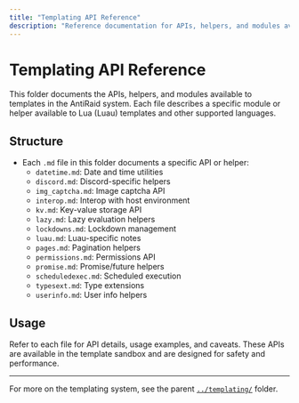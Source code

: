 ```yaml
---
title: "Templating API Reference"
description: "Reference documentation for APIs, helpers, and modules available to templates in AntiRaid."
---
```


# Templating API Reference

This folder documents the APIs, helpers, and modules available to templates in the AntiRaid system. Each file describes a specific module or helper available to Lua (Luau) templates and other supported languages.

## Structure

- Each `.md` file in this folder documents a specific API or helper:
  - `datetime.md`: Date and time utilities
  - `discord.md`: Discord-specific helpers
  - `img_captcha.md`: Image captcha API
  - `interop.md`: Interop with host environment
  - `kv.md`: Key-value storage API
  - `lazy.md`: Lazy evaluation helpers
  - `lockdowns.md`: Lockdown management
  - `luau.md`: Luau-specific notes
  - `pages.md`: Pagination helpers
  - `permissions.md`: Permissions API
  - `promise.md`: Promise/future helpers
  - `scheduledexec.md`: Scheduled execution
  - `typesext.md`: Type extensions
  - `userinfo.md`: User info helpers

## Usage

Refer to each file for API details, usage examples, and caveats. These APIs are available in the template sandbox and are designed for safety and performance.

---

For more on the templating system, see the parent [`../templating/`](../templating/) folder.
